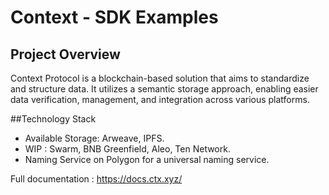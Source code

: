 # Context - SDK Examples

## Project Overview
Context Protocol is a blockchain-based solution that aims to standardize and structure data. It utilizes a semantic storage approach, enabling easier data verification, management, and integration across various platforms.

##Technology Stack
- Available Storage: Arweave, IPFS.
- WIP : Swarm, BNB Greenfield, Aleo, Ten Network.
- Naming Service on Polygon for a universal naming service.

Full documentation : https://docs.ctx.xyz/
